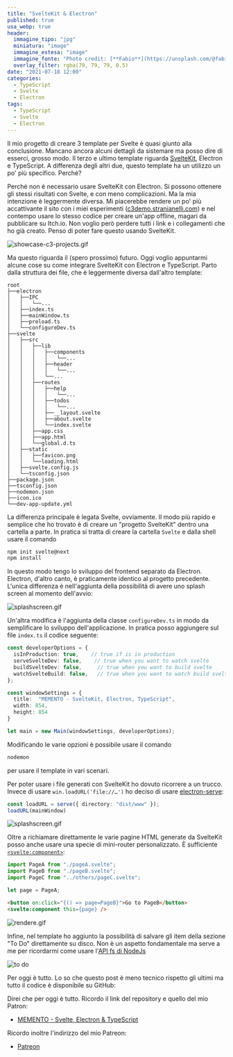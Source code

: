 ```yaml
---
title: "SvelteKit & Electron"
published: true
usa_webp: true
header:
  immagine_tipo: "jpg"
  miniatura: "image"
  immagine_estesa: "image"
  immagine_fonte: "Photo credit: [**Fabio**](https://unsplash.com/@fabioha)"
  overlay_filter: rgba(79, 79, 79, 0.5)
date: "2021-07-18 12:00"
categories:
  - TypeScript
  - Svelte
  - Electron
tags:
  - TypeScript
  - Svelte
  - Electron
---
```


Il mio progetto di creare 3 template per Svelte è quasi giunto alla conclusione. Mancano ancora alcuni dettagli da sistemare ma posso dire di esserci, grosso modo. Il terzo e ultimo template riguarda [SvelteKit](https://kit.svelte.dev/), Electron e TypeScript. A differenza degli altri due, questo template ha un utilizzo un po' più specifico. Perché?

Perché non è necessario usare SvelteKit con Electron. Si possono ottenere gli stessi risultati con Svelte, e con meno complicazioni. Ma la mia intenzione è leggermente diversa. Mi piacerebbe rendere un po' più accattivante il sito con i miei esperimenti ([c3demo.stranianelli.com](https://c3demo.stranianelli.com/)) e nel contempo usare lo stesso codice per creare un'app offline, magari da pubblicare su Itch.io. Non voglio però perdere tutti i link e i collegamenti che ho già creato. Penso di poter fare questo usando SvelteKit.

![showcase-c3-projects.gif](https://raw.githubusercontent.com/el3um4s/strani-anelli-blog/master/_posts/2021/2021-07-18-sveltekit-and-electron/showcase-c3-projects.gif)

Ma questo riguarda il (spero prossimo) futuro. Oggi voglio appuntarmi alcune cose su come integrare SvelteKit con Electron e TypeScript. Parto dalla struttura dei file, che è leggermente diversa dall'altro template:

```
root
├──electron
│   ├──IPC
│   │   └──...
│   ├──index.ts
│   ├──mainWindow.ts
│   ├──preload.ts
│   └──configureDev.ts
├──svelte
│   ├──src
│   │   ├──lib
│   │   │   ├──components
│   │   │   │   └──...
│   │   │   ├──header
│   │   │   │   └──...
│   │   │   └──...
│   │   ├──routes
│   │   │   ├──help
│   │   │   │   └──...
│   │   │   ├──todos
│   │   │   │   └──...
│   │   │   ├──__layout.svelte
│   │   │   ├──about.svelte
│   │   │   └──index.svelte
│   │   ├──app.css
│   │   ├──app.html
│   │   └──global.d.ts
│   ├──static
│   │   ├──favicon.png
│   │   └──loading.html
│   ├──svelte.config.js
│   └──tsconfig.json
├──package.json
├──tsconfig.json
├──nodemon.json
├──icon.ico
└──dev-app-update.yml
```

La differenza principale è legata Svelte, ovviamente. Il modo più rapido e semplice che ho trovato è di creare un "progetto SvelteKit" dentro una cartella a parte. In pratica si tratta di creare la cartella `Svelte` e dalla shell usare il comando

```bash
npm init svelte@next
npm install
```

In questo modo tengo lo sviluppo del frontend separato da Electron. Electron, d'altro canto, è praticamente identico al progetto precedente. L'unica differenza è nell'aggiunta della possibilità di avere uno splash screen al momento dell'avvio:

![splashscreen.gif](https://raw.githubusercontent.com/el3um4s/strani-anelli-blog/master/_posts/2021/2021-07-18-sveltekit-and-electron/svelte-kit-04-splashscreen.gif)

Un'altra modifica è l'aggiunta della classe `configureDev.ts` in modo da semplificare lo sviluppo dell'applicazione. In pratica posso aggiungere sul file `index.ts` il codice seguente:

```ts
const developerOptions = {
  isInProduction: true,    // true if is in production
  serveSvelteDev: false,    // true when you want to watch svelte 
  buildSvelteDev: false,     // true when you want to build svelte
  watchSvelteBuild: false,   // true when you want to watch build svelte 
};

const windowSettings = {
  title:  "MEMENTO - SvelteKit, Electron, TypeScript",
  width: 854,
  height: 854
}

let main = new Main(windowSettings, developerOptions);
```

Modificando le varie opzioni è possibile usare il comando

```bash
nodemon
```

per usare il template in vari scenari.

Per poter usare i file generati con SvelteKit ho dovuto ricorrere a un trucco. Invece di usare `win.loadURL('file://…')` ho deciso di usare [electron-serve](https://www.npmjs.com/package/electron-serve):

```ts
const loadURL = serve({ directory: "dist/www" });
loadURL(mainWindow)
```

![splashscreen.gif](https://raw.githubusercontent.com/el3um4s/strani-anelli-blog/master/_posts/2021/2021-07-18-sveltekit-and-electron/svelte-kit-05-sveltekit.gif)

Oltre a richiamare direttamente le varie pagine HTML generate da SvelteKit posso anche usare una specie di mini-router personalizzato. È sufficiente [`<svelte:component>`](https://svelte.dev/docs#svelte_component):

```ts
import PageA from "./pageA.svelte";
import PageB from "./pageB.svelte";
import PageC from "../others/pageC.svelte";

let page = PageA;
```

```html
<button on:click="{() => page=PageB}">Go to PageB</button>
<svelte:component this={page} />
```

![rendere.gif](https://raw.githubusercontent.com/el3um4s/strani-anelli-blog/master/_posts/2021/2021-07-18-sveltekit-and-electron/svelte-kit-07-renderer.gif)

Infine, nel template ho aggiunto la possibilità di salvare gli item della sezione "To Do" direttamente su disco. Non è un aspetto fondamentale ma serve a me per ricordarmi come usare l'[API fs di NodeJs](https://nodejs.org/api/fs.html)

![to do](https://raw.githubusercontent.com/el3um4s/strani-anelli-blog/master/_posts/2021/2021-07-18-sveltekit-and-electron/svelte-kit-08-todos.gif)

Per oggi è tutto. Lo so che questo post è meno tecnico rispetto gli ultimi ma tutto il codice è disponibile su GitHub:

Direi che per oggi è tutto. Ricordo il link del repository e quello del mio Patron:

- [MEMENTO - Svelte, Electron & TypeScript](https://github.com/el3um4s/memento-svelte-electron-typescript)

Ricordo inoltre l'indirizzo del mio Patreon:

- [Patreon](https://www.patreon.com/el3um4s)